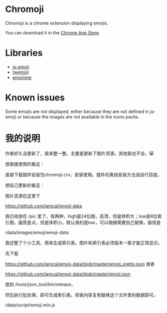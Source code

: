 # Chromoji

Chromoji is a chrome extension displaying emojis.

You can download it in the [Chrome App Store](https://chrome.google.com/webstore/detail/chromoji/negakbijaemdgbhklopmghphgaeadmpo?hl=fr)

# Libraries

* [js-emoji](https://github.com/iamcal/js-emoji)
* [twemoji](https://github.com/twitter/twemoji)
* [emojione](https://github.com/Ranks/emojione)

# Known issues

Some emojis are not displayed, either because they are not defined in js-emoji or because the images are not available
in the icons packs.



# 我的说明

作者好久没更新了，我来整一整。主要是更新下图片资源，其他我也不会。:smile_cat:



想直接使用的看这：

直接下载插件安装包chromoji.crx，安装使用。插件的离线安装方法请自行百度。



想自己更新的看这：

图片资源在这里下

https://github.com/iamcal/emoji-data

我已经放在 /pic 里了。有两种，high是24位图，高清，但是体积大；low是8位索引图，画质差点，但是体积小。默认用的是low，可以根据需要自己替换，路径是 

/data/images/emoji/emoji-data

我还整了个小工具，用来生成索引表。图片和索引表必须版本一致才能正常显示。

先下载

https://github.com/iamcal/emoji-data/blob/master/emoji_pretty.json 或者

https://github.com/iamcal/emoji-data/blob/master/emoji.json

放到 /tools/json_tool/bin/release，

然后执行批处理，即可生成索引表。把表内容复制替换这个文件里的数据即可。

/data/script/emoji.min.js





